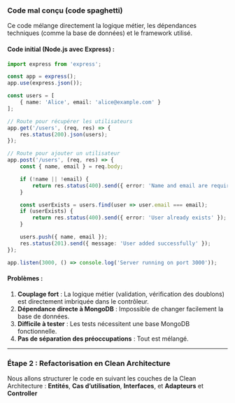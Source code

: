 ### Code mal conçu (code spaghetti)

Ce code mélange directement la logique métier, les dépendances techniques (comme la base de données) et le framework utilisé.

#### Code initial (Node.js avec Express) :
```ts
import express from 'express';

const app = express();
app.use(express.json());

const users = [
    { name: 'Alice', email: 'alice@example.com' }
];

// Route pour récupérer les utilisateurs
app.get('/users', (req, res) => {
    res.status(200).json(users);
});

// Route pour ajouter un utilisateur
app.post('/users', (req, res) => {
    const { name, email } = req.body;

    if (!name || !email) {
        return res.status(400).send({ error: 'Name and email are required' });
    }

    const userExists = users.find(user => user.email === email);
    if (userExists) {
        return res.status(400).send({ error: 'User already exists' });
    }

    users.push({ name, email });
    res.status(201).send({ message: 'User added successfully' });
});

app.listen(3000, () => console.log('Server running on port 3000'));
```

#### Problèmes :
1. **Couplage fort** : La logique métier (validation, vérification des doublons) est directement imbriquée dans le contrôleur.
2. **Dépendance directe à MongoDB** : Impossible de changer facilement la base de données.
3. **Difficile à tester** : Les tests nécessitent une base MongoDB fonctionnelle.
4. **Pas de séparation des préoccupations** : Tout est mélangé.

---

### Étape 2 : Refactorisation en Clean Architecture

Nous allons structurer le code en suivant les couches de la Clean Architecture : **Entités**, **Cas d’utilisation**, **Interfaces**, et **Adapteurs** et **Controller**


